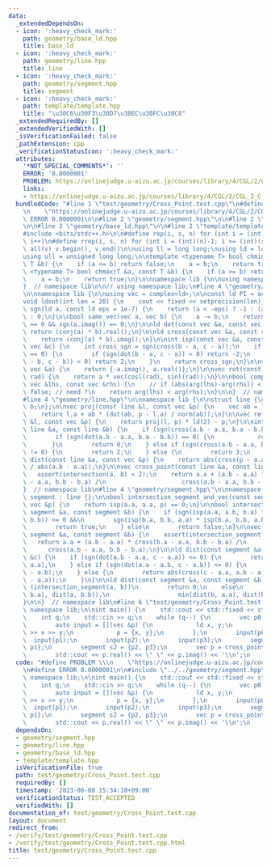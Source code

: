 ```yaml
---
data:
  _extendedDependsOn:
  - icon: ':heavy_check_mark:'
    path: geometry/base_ld.hpp
    title: base_ld
  - icon: ':heavy_check_mark:'
    path: geometry/line.hpp
    title: line
  - icon: ':heavy_check_mark:'
    path: geometry/segment.hpp
    title: segment
  - icon: ':heavy_check_mark:'
    path: template/template.hpp
    title: "\u30C6\u30F3\u30D7\u30EC\u30FC\u30C8"
  _extendedRequiredBy: []
  _extendedVerifiedWith: []
  _isVerificationFailed: false
  _pathExtension: cpp
  _verificationStatusIcon: ':heavy_check_mark:'
  attributes:
    '*NOT_SPECIAL_COMMENTS*': ''
    ERROR: '0.0000001'
    PROBLEM: https://onlinejudge.u-aizu.ac.jp/courses/library/4/CGL/2/CGL_2_C
    links:
    - https://onlinejudge.u-aizu.ac.jp/courses/library/4/CGL/2/CGL_2_C
  bundledCode: "#line 1 \"test/geometry/Cross_Point.test.cpp\"\n#define PROBLEM \\\
    \n    \"https://onlinejudge.u-aizu.ac.jp/courses/library/4/CGL/2/CGL_2_C\"\n#define\
    \ ERROR 0.0000001\n\n#line 2 \"geometry/segment.hpp\"\n\n#line 2 \"geometry/line.hpp\"\
    \n\n#line 2 \"geometry/base_ld.hpp\"\n\n#line 2 \"template/template.hpp\"\n\n\
    #include <bits/stdc++.h>\n\n#define rep(i, s, n) for (int i = (int)(s); i < (int)(n);\
    \ i++)\n#define rrep(i, s, n) for (int i = (int)(n)-1; i >= (int)(s); i--)\n#define\
    \ all(v) v.begin(), v.end()\n\nusing ll = long long;\nusing ld = long double;\n\
    using ull = unsigned long long;\n\ntemplate <typename T> bool chmin(T &a, const\
    \ T &b) {\n    if (a <= b) return false;\n    a = b;\n    return true;\n}\ntemplate\
    \ <typename T> bool chmax(T &a, const T &b) {\n    if (a >= b) return false;\n\
    \    a = b;\n    return true;\n}\n\nnamespace lib {\n\nusing namespace std;\n\n\
    }  // namespace lib\n\n// using namespace lib;\n#line 4 \"geometry/base_ld.hpp\"\
    \n\nnamespace lib {\n\nusing vec = complex<ld>;\n\nconst ld PI = acos(-1);\n\n\
    void ldout(int len = 20) {\n    cout << fixed << setprecision(len);\n}\n\nint\
    \ sgn(ld a, const ld eps = 1e-7) {\n    return (a < -eps) ? -1 : (a > eps) ? 1\
    \ : 0;\n}\n\nbool same_vec(vec a, vec b) {\n    a -= b;\n    return sgn(a.real())\
    \ == 0 && sgn(a.imag()) == 0;\n}\n\nld dot(const vec &a, const vec &b) {\n   \
    \ return (conj(a) * b).real();\n}\n\nld cross(const vec &a, const vec &b) {\n\
    \    return (conj(a) * b).imag();\n}\n\nint isp(const vec &a, const vec &b, const\
    \ vec &c) {\n    int cross_sgn = sgn(cross(b - a, c - a));\n    if (cross_sgn\
    \ == 0) {\n        if (sgn(dot(b - a, c - a)) < 0) return -2;\n        if (sgn(dot(a\
    \ - b, c - b)) < 0) return 2;\n    }\n    return cross_sgn;\n}\n\nvec rot90(const\
    \ vec &a) {\n    return {-a.imag(), a.real()};\n}\n\nvec rot(const vec &a, ld\
    \ rad) {\n    return a * vec(cosl(rad), sinl(rad));\n}\n\nbool comp_for_argument_sort(const\
    \ vec &lhs, const vec &rhs) {\n    // if (abs(arg(lhs)-arg(rhs)) < eps) return\
    \ false; // need ?\n    return arg(lhs) < arg(rhs);\n}\n\n}  // namespace lib\n\
    #line 4 \"geometry/line.hpp\"\n\nnamespace lib {\n\nstruct line {\n    vec a,\
    \ b;\n};\n\nvec proj(const line &l, const vec &p) {\n    vec ab = l.b - l.a;\n\
    \    return l.a + ab * (dot(ab, p - l.a) / norm(ab));\n}\n\nvec refl(const line\
    \ &l, const vec &p) {\n    return proj(l, p) * ld(2) - p;\n}\n\nint intersection(const\
    \ line &a, const line &b) {\n    if (sgn(cross(a.b - a.a, b.a - b.b)) != 0) {\n\
    \        if (sgn(dot(a.b - a.a, b.a - b.b)) == 0) {\n            return 1;\n \
    \       }\n        return 0;\n    } else if (sgn(cross(a.b - a.a, b.a - a.a))\
    \ != 0) {\n        return 2;\n    } else {\n        return 3;\n    }\n}\n\nld\
    \ dist(const line &a, const vec &p) {\n    return abs(cross(p - a.a, a.b - a.a)\
    \ / abs(a.b - a.a));\n}\n\nvec cross_point(const line &a, const line &b) {\n \
    \   assert(intersection(a, b) < 2);\n    return a.a + (a.b - a.a) * cross(b.a\
    \ - a.a, b.b - b.a) /\n                     cross(a.b - a.a, b.b - b.a);\n}\n\n\
    }  // namespace lib\n#line 4 \"geometry/segment.hpp\"\n\nnamespace lib {\n\nstruct\
    \ segment : line {};\n\nbool intersection_segment_and_vec(const segment &a, const\
    \ vec &p) {\n    return isp(a.a, a.a, p) == 0;\n}\n\nbool intersection_segment(const\
    \ segment &a, const segment &b) {\n    if (sgn(isp(a.a, a.b, b.a) * isp(a.a, a.b,\
    \ b.b)) <= 0 &&\n        sgn(isp(b.a, b.b, a.a) * isp(b.a, b.b, a.b)) <= 0) {\n\
    \        return true;\n    } else\n        return false;\n}\n\nvec cross_point(const\
    \ segment &a, const segment &b) {\n    assert(intersection_segment(a, b));\n \
    \   return a.a + (a.b - a.a) * cross(b.a - a.a, b.b - b.a) /\n               \
    \      cross(a.b - a.a, b.b - b.a);\n}\n\nld dist(const segment &a, const vec\
    \ &c) {\n    if (sgn(dot(a.b - a.a, c - a.a)) <= 0) {\n        return abs(c -\
    \ a.a);\n    } else if (sgn(dot(a.a - a.b, c - a.b)) <= 0) {\n        return abs(c\
    \ - a.b);\n    } else {\n        return abs(cross(c - a.a, a.b - a.a) / abs(a.b\
    \ - a.a));\n    }\n}\n\nld dist(const segment &a, const segment &b) {\n    if\
    \ (intersection_segment(a, b))\n        return 0;\n    else\n        return min(min(dist(a,\
    \ b.a), dist(a, b.b)),\n                   min(dist(b, a.a), dist(b, a.b)));\n\
    }\n\n}  // namespace lib\n#line 6 \"test/geometry/Cross_Point.test.cpp\"\n\nusing\
    \ namespace lib;\n\nint main() {\n    std::cout << std::fixed << std::setprecision(15);\n\
    \    int q;\n    std::cin >> q;\n    while (q--) {\n        vec p0, p1, p2, p3;\n\
    \        auto input = [](vec &p) {\n            ld x, y;\n            std::cin\
    \ >> x >> y;\n            p = {x, y};\n        };\n        input(p0);\n      \
    \  input(p1);\n        input(p2);\n        input(p3);\n        segment s1 = {p0,\
    \ p1};\n        segment s2 = {p2, p3};\n        vec p = cross_point(s1, s2);\n\
    \        std::cout << p.real() << \" \" << p.imag() << '\\n';\n    }\n}\n"
  code: "#define PROBLEM \\\n    \"https://onlinejudge.u-aizu.ac.jp/courses/library/4/CGL/2/CGL_2_C\"\
    \n#define ERROR 0.0000001\n\n#include \"../../geometry/segment.hpp\"\n\nusing\
    \ namespace lib;\n\nint main() {\n    std::cout << std::fixed << std::setprecision(15);\n\
    \    int q;\n    std::cin >> q;\n    while (q--) {\n        vec p0, p1, p2, p3;\n\
    \        auto input = [](vec &p) {\n            ld x, y;\n            std::cin\
    \ >> x >> y;\n            p = {x, y};\n        };\n        input(p0);\n      \
    \  input(p1);\n        input(p2);\n        input(p3);\n        segment s1 = {p0,\
    \ p1};\n        segment s2 = {p2, p3};\n        vec p = cross_point(s1, s2);\n\
    \        std::cout << p.real() << \" \" << p.imag() << '\\n';\n    }\n}"
  dependsOn:
  - geometry/segment.hpp
  - geometry/line.hpp
  - geometry/base_ld.hpp
  - template/template.hpp
  isVerificationFile: true
  path: test/geometry/Cross_Point.test.cpp
  requiredBy: []
  timestamp: '2023-06-08 15:34:10+09:00'
  verificationStatus: TEST_ACCEPTED
  verifiedWith: []
documentation_of: test/geometry/Cross_Point.test.cpp
layout: document
redirect_from:
- /verify/test/geometry/Cross_Point.test.cpp
- /verify/test/geometry/Cross_Point.test.cpp.html
title: test/geometry/Cross_Point.test.cpp
---
```

